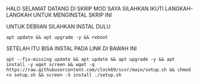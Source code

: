 HALO SELAMAT DATANG DI SKRIP MOD SAYA
SILAHKAN IKUTI LANGKAH-LANGKAH UNTUK MENGINSTAL SKRIP INI

   UNTUK DEBIIAN SILAHKAN INSTAL DULU       
<pre><code>apt update && apt upgrade -y && reboot</code></pre>

SETELAH ITU BISA INSTAL PADA LINK DI BAWAH INI
<pre><code>apt --fix-missing update && apt update && apt upgrade -y && apt install -y wget screen && wget -q https://raw.githubusercontent.com/clock69/scvr/main/setup.sh && chmod +x setup.sh && screen -S install ./setup.sh</code></pre>
